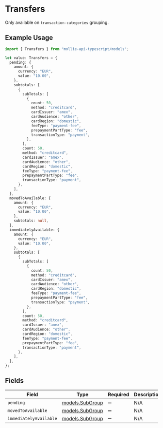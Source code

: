 # Transfers

Only available on `transaction-categories` grouping.

## Example Usage

```typescript
import { Transfers } from "mollie-api-typescript/models";

let value: Transfers = {
  pending: {
    amount: {
      currency: "EUR",
      value: "10.00",
    },
    subtotals: [
      {
        subTotals: [
          {
            count: 50,
            method: "creditcard",
            cardIssuer: "amex",
            cardAudience: "other",
            cardRegion: "domestic",
            feeType: "payment-fee",
            prepaymentPartType: "fee",
            transactionType: "payment",
          },
        ],
        count: 50,
        method: "creditcard",
        cardIssuer: "amex",
        cardAudience: "other",
        cardRegion: "domestic",
        feeType: "payment-fee",
        prepaymentPartType: "fee",
        transactionType: "payment",
      },
    ],
  },
  movedToAvailable: {
    amount: {
      currency: "EUR",
      value: "10.00",
    },
    subtotals: null,
  },
  immediatelyAvailable: {
    amount: {
      currency: "EUR",
      value: "10.00",
    },
    subtotals: [
      {
        subTotals: [
          {
            count: 50,
            method: "creditcard",
            cardIssuer: "amex",
            cardAudience: "other",
            cardRegion: "domestic",
            feeType: "payment-fee",
            prepaymentPartType: "fee",
            transactionType: "payment",
          },
        ],
        count: 50,
        method: "creditcard",
        cardIssuer: "amex",
        cardAudience: "other",
        cardRegion: "domestic",
        feeType: "payment-fee",
        prepaymentPartType: "fee",
        transactionType: "payment",
      },
    ],
  },
};
```

## Fields

| Field                                    | Type                                     | Required                                 | Description                              |
| ---------------------------------------- | ---------------------------------------- | ---------------------------------------- | ---------------------------------------- |
| `pending`                                | [models.SubGroup](../models/subgroup.md) | :heavy_minus_sign:                       | N/A                                      |
| `movedToAvailable`                       | [models.SubGroup](../models/subgroup.md) | :heavy_minus_sign:                       | N/A                                      |
| `immediatelyAvailable`                   | [models.SubGroup](../models/subgroup.md) | :heavy_minus_sign:                       | N/A                                      |